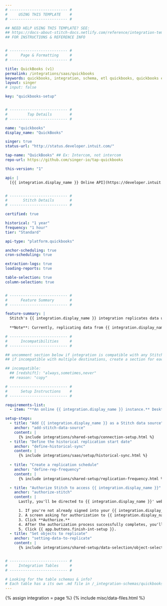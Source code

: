 ```yaml
---
# -------------------------- #
#     USING THIS TEMPLATE    #
# -------------------------- #

## NEED HELP USING THIS TEMPLATE? SEE:
## https://docs-about-stitch-docs.netlify.com/reference/integration-templates/saas/
## FOR INSTRUCTIONS & REFERENCE INFO


# -------------------------- #
#      Page & Formatting     #
# -------------------------- #

title: QuickBooks (v1)
permalink: /integrations/saas/quickbooks
keywords: quickbooks, integration, schema, etl quickbooks, quickbooks etl, quickbooks schema
layout: singer
# input: false

key: "quickbooks-setup"


# -------------------------- #
#         Tap Details        #
# -------------------------- #

name: "quickbooks"
display_name: "QuickBooks"

singer: true
status-url: "http://status.developer.intuit.com/"

tap-name: "QuickBooks" ## Ex: Intercom, not intercom
repo-url: https://github.com/singer-io/tap-quickbooks

this-version: "1"

api: |
  [{{ integration.display_name }} Online API](https://developer.intuit.com/app/developer/qbo/docs/develop){:target="new"}


# -------------------------- #
#       Stitch Details       #
# -------------------------- #

certified: true 

historical: "1 year"
frequency: "1 hour"
tier: "Standard"

api-type: "platform.quickbooks"

anchor-scheduling: true
cron-scheduling: true

extraction-logs: true
loading-reports: true

table-selection: true
column-selection: true


# -------------------------- #
#      Feature Summary       #
# -------------------------- #

feature-summary: |
  Stitch's {{ integration.display_name }} integration replicates data using the {{ integration.api | flatify | strip }}. Refer to the [Schema](#schema) section for a list of objects available for replication.
  
  **Note**: Currently, replicating data from {{ integration.display_name }} desktop apps isn't supported.

# -------------------------- #
#      Incompatibilities     #
# -------------------------- #

## uncomment section below if integration is compatible with any Stitch destinations
## if incompatible with multiple destinations, create a section for each destination

## incompatible:
  ## [redshift]: "always,sometimes,never"
  ## reason: "copy" 

# -------------------------- #
#      Setup Instructions    #
# -------------------------- #

requirements-list:
  - item: "**An online {{ integration.display_name }} instance.** Desktop instances aren't currently supported."

setup-steps:
  - title: "Add {{ integration.display_name }} as a Stitch data source"
    anchor: "add-stitch-data-source"
    content: |
      {% include integrations/shared-setup/connection-setup.html %}
  - title: "Define the historical replication start date"
    anchor: "define-historical-sync"
    content: |
      {% include integrations/saas/setup/historical-sync.html %}
  
  - title: "Create a replication schedule"
    anchor: "define-rep-frequency"
    content: |
      {% include integrations/shared-setup/replication-frequency.html %}

  - title: "Authorize Stitch to access {{ integration.display_name }}"
    anchor: "authorize-stitch"
    content: |
      Lastly, you'll be directed to {{ integration.display_name }}' website to complete the setup.

      1. If you're not already signed into your {{ integration.display_name }} account, enter your credentials and click **Login**.
      2. A screen asking for authorization to {{ integration.display_name }} will display.
      3. Click **Authorize.**
      4. After the authorization process successfully completes, you'll be redirected back to Stitch.
      5. Click {{ app.buttons.finish-int-setup }}.
  - title: "Set objects to replicate"
    anchor: "setting-data-to-replicate"
    content: |
      {% include integrations/shared-setup/data-selection/object-selection.html %}


# -------------------------- #
#     Integration Tables     #
# -------------------------- #

# Looking for the table schemas & info?
# Each table has a its own .md file in /_integration-schemas/quickbooks/v1
---
```

{% assign integration = page %}
{% include misc/data-files.html %}
